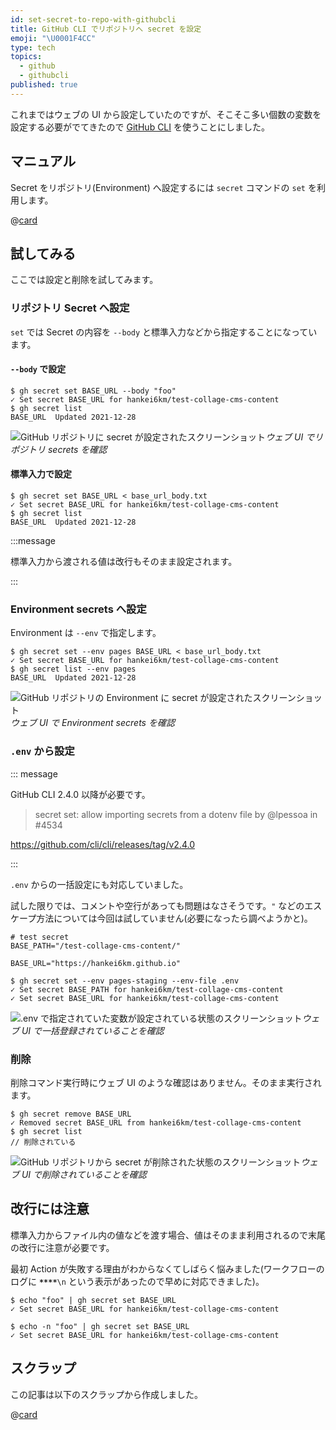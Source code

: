 ```yaml
---
id: set-secret-to-repo-with-githubcli
title: GitHub CLI でリポジトリへ secret を設定
emoji: "\U0001F4CC"
type: tech
topics:
  - github
  - githubcli
published: true
---
```

これまではウェブの UI から設定していたのですが、そこそこ多い個数の変数を設定する必要がでてきたので [GitHub CLI](https://cli.github.com/) を使うことにしました。

## マニュアル

Secret をリポジトリ(Environment) へ設定するには `secret` コマンドの `set` を利用します。

@[card](https://cli.github.com/manual/gh_secret)

## 試してみる

ここでは設定と削除を試してみます。

### リポジトリ Secret へ設定

`set` では Secret の内容を `--body` と標準入力などから指定することになっています。

#### `--body` で設定

```shell-session
$ gh secret set BASE_URL --body "foo"
✓ Set secret BASE_URL for hankei6km/test-collage-cms-content
$ gh secret list
BASE_URL  Updated 2021-12-28
```

![GitHub リポジトリに secret が設定されたスクリーンショット](https://images.microcms-assets.io/assets/1fff6177c5c74aac8d5158dc17492c92/9500b865d7d14ec38898f8da217450f7/set-secret-to-repo-with-githubcli-body.png?w=600\&h=126\&auto=compress%2Cformat)*ウェブ UI でリポジトリ secrets を確認*

#### 標準入力で設定

```shell-session
$ gh secret set BASE_URL < base_url_body.txt
✓ Set secret BASE_URL for hankei6km/test-collage-cms-content
$ gh secret list
BASE_URL  Updated 2021-12-28
```

:::message

標準入力から渡される値は改行もそのまま設定されます。

:::

### Environment secrets へ設定

Environment は `--env` で指定します。

```shell-session
$ gh secret set --env pages BASE_URL < base_url_body.txt
✓ Set secret BASE_URL for hankei6km/test-collage-cms-content
$ gh secret list --env pages
BASE_URL  Updated 2021-12-28
```

![GitHub リポジトリの Environment に secret が設定されたスクリーンショット](https://images.microcms-assets.io/assets/1fff6177c5c74aac8d5158dc17492c92/d07f9e4607ff473fbbfcf7ce3e9f16e6/set-secret-to-repo-with-githubcli-to-environment.png?w=600\&h=185\&auto=compress%2Cformat)*ウェブ UI で Environment secrets を確認*

### `.env` から設定

::: message

GitHub CLI 2.4.0 以降が必要です。

> secret set: allow importing secrets from a dotenv file by @lpessoa in #4534

<https://github.com/cli/cli/releases/tag/v2.4.0>

:::

`.env` からの一括設定にも対応していました。

試した限りでは、コメントや空行があっても問題はなさそうです。`"` などのエスケープ方法については今回は試していません(必要になったら調べようかと)。

```shell:.env
# test secret
BASE_PATH="/test-collage-cms-content/"

BASE_URL="https://hankei6km.github.io"
```

```shell-session
$ gh secret set --env pages-staging --env-file .env
✓ Set secret BASE_PATH for hankei6km/test-collage-cms-content
✓ Set secret BASE_URL for hankei6km/test-collage-cms-content
```

![.env で指定されていた変数が設定されている状態のスクリーンショット](https://images.microcms-assets.io/assets/1fff6177c5c74aac8d5158dc17492c92/14c995dc797448dfb5da89f39308311e/set-secret-to-repo-with-githubcli-dotenv.png?w=600\&h=205\&auto=compress%2Cformat)*ウェブ UI で一括登録されていることを確認*

### 削除

削除コマンド実行時にウェブ UI のような確認はありません。そのまま実行されます。

```shell-session
$ gh secret remove BASE_URL
✓ Removed secret BASE_URL from hankei6km/test-collage-cms-content
$ gh secret list
// 削除されている
```

![GitHub リポジトリから secret が削除された状態のスクリーンショット](https://images.microcms-assets.io/assets/1fff6177c5c74aac8d5158dc17492c92/a4eb5e2999a84759bfaef06affad39ae/set-secret-to-repo-with-githubcli-removed.png?w=600\&h=178\&auto=compress%2Cformat)*ウェブ UI で削除されていることを確認*

## 改行には注意

標準入力からファイル内の値などを渡す場合、値はそのまま利用されるので末尾の改行に注意が必要です。

最初 Action が失敗する理由がわからなくてしばらく悩みました(ワークフローのログに **`****`**`\n` という表示があったので早めに対応できました)。

```shell-session:NG
$ echo "foo" | gh secret set BASE_URL
✓ Set secret BASE_URL for hankei6km/test-collage-cms-content
```

```shell-session:OK
$ echo -n "foo" | gh secret set BASE_URL
✓ Set secret BASE_URL for hankei6km/test-collage-cms-content
```

## スクラップ

この記事は以下のスクラップから作成しました。

@[card](https://zenn.dev/hankei6km/scraps/b875aede4fbd60)
